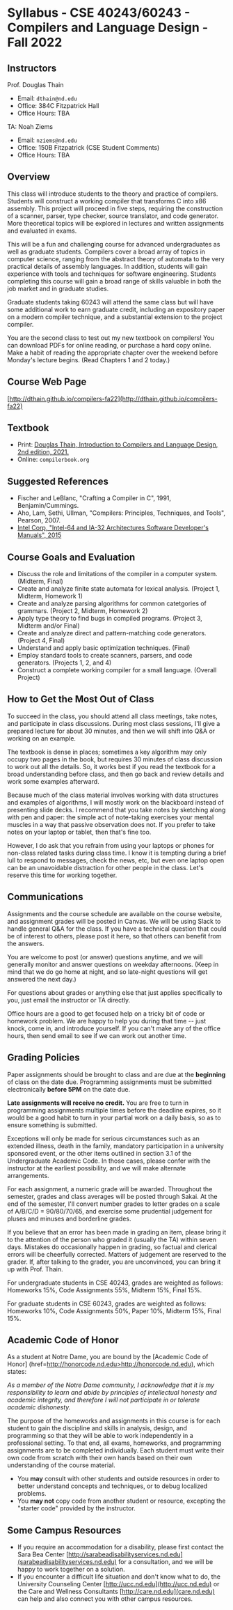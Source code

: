 # Syllabus - CSE 40243/60243 - Compilers and Language Design - Fall 2022

## Instructors

Prof. Douglas Thain
- Email: `dthain@nd.edu`
- Office: 384C Fitzpatrick Hall
- Office Hours: TBA

TA: Noah Ziems
- Email: `nziems@nd.edu`
- Office: 150B Fitzpatrick (CSE Student Comments)
- Office Hours: TBA

## Overview

This class will introduce students to the theory and practice of compilers.
Students will construct a working compiler
that transforms C into x86 assembly.  This project will proceed in five
steps, requiring the construction of a scanner, parser, type checker,
source translator, and code generator.   More theoretical topics will
be explored in lectures and written assignments and evaluated in exams.

This will be a fun and challenging course for advanced undergraduates
as well as graduate students.  Compilers cover a broad array of topics in computer
science, ranging from the abstract theory of automata to the very practical details
of assembly languages.   In addition, students will gain experience with tools
and techniques for software engineering.
Students completing this course will gain a broad range of skills valuable
in both the job market and in graduate studies.

Graduate students taking 60243 will attend the same class but will have
some additional work to earn graduate credit, including an expository
paper on a modern compiler technique, and a substantial extension to
the project compiler.

You are the second class to test out my new textbook on compilers!
You can download PDFs for online reading, or purchase a hard copy online.
Make a habit of reading the appropriate chapter over the weekend before
Monday's lecture begins.  (Read Chapters 1 and 2 today.)

## Course Web Page

[http://dthain.github.io/compilers-fa22](http://dthain.github.io/compilers-fa22)

## Textbook

- Print: [Douglas Thain, Introduction to Compilers and Language Design, 2nd edition, 2021.](http://compilerbook.org)
- Online: `compilerbook.org`

## Suggested References
- Fischer and LeBlanc, "Crafting a Compiler in C", 1991, Benjamin/Cummings.
- Aho, Lam, Sethi, Ullman, "Compilers: Principles, Techniques, and Tools", Pearson, 2007.
- [Intel Corp, "Intel-64 and IA-32 Architectures Software Developer's Manuals", 2015](https://www.intel.com/content/www/us/en/developer/articles/technical/intel-sdm.html)

## Course Goals and Evaluation

- Discuss the role and limitations of the compiler in a computer system. (Midterm, Final)
- Create and analyze finite state automata for lexical analysis. (Project 1, Midterm, Homework 1)
- Create and analyze parsing algorithms for common catetgories of grammars. (Project 2, Midterm, Homework 2)
- Apply type theory to find bugs in compiled programs. (Project 3, Midterm and/or Final)
- Create and analyze direct and pattern-matching code generators. (Project 4, Final)
- Understand and apply basic optimization techniques. (Final)
- Employ standard tools to create scanners, parsers, and code generators. (Projects 1, 2, and 4)
- Construct a complete working compiler for a small language. (Overall Project)

## How to Get the Most Out of Class

To succeed in the class, you should attend all class meetings,
take notes, and participate in class discussions.
During most class sessions, I'll give a prepared lecture for about 30 minutes,
and then we will shift into Q&amp;A or working on an example. 

The textbook is dense in places; sometimes a key algorithm may only occupy
two pages in the book, but requires 30 minutes of class discussion
to work out all the details.  So, it works best if you read the textbook
for a broad understanding before class, and then go back and review details
and work some examples afterward.

Because much of the class material involves working with data structures
and examples of algorithms, I will mostly work on the blackboard instead
of presenting slide decks.  I recommend that you take notes by sketching
along with pen and paper: the simple act of note-taking exercises your
mental muscles in a way that passive observation does not.  If you prefer to
take notes on your laptop or tablet, then that's fine too.

However, I do ask that you refrain from using your laptops or phones
for non-class related tasks during class time.  I know it is tempting
during a brief lull to respond to messages, check the news, etc,
but even one laptop open can be an unavoidable distraction for other
people in the class.  Let's reserve this time for working together.

## Communications

Assignments and the course schedule are available on the course website,
and assignment grades will be posted in Canvas.  We will be using Slack
to handle general Q&amp;A for the class.
If you have a technical question that could be of interest to others,
please post it here, so that others can benefit from the answers.

You are welcome to post (or answer) questions anytime, and we will
generally monitor and answer questions on weekday afternoons.
(Keep in mind that we do go home at night, and so late-night questions
will get answered the next day.)

For questions about grades or anything else that just applies specifically
to you, just email the instructor or TA directly.

Office hours are a good to get focused help on a tricky bit
of code or homework problem.  We are happy to help you during that
time -- just knock, come in, and introduce yourself.
If you can't make any of the office hours, then send email to
see if we can work out another time.

## Grading Policies

Paper assignments should be brought to class and are due at the
**beginning** of class on the date due.  Programming assignments
must be submitted electronically **before 5PM** on the date due.

**Late assignments will receive no credit.**
You are free to turn in programming assignments
multiple times before the deadline expires, so it
would be a good habit to turn in your partial work
on a daily basis, so as to ensure something is submitted.

Exceptions will only be made for serious circumstances
such as an extended illness, death in the family,
mandatory participation in a university sponsored event,
or the other items outlined in section 3.1 of the Undergraduate Academic Code.
In those cases, please confer with the instructor at the earliest possibility,
and we will make alternate arrangements.

For each assignment, a numeric grade will be awarded.
Throughout the semester, grades and class averages will be posted through Sakai.
At the end of the semester, I'll convert number grades to letter grades on
a scale of A/B/C/D = 90/80/70/65, and exercise some prudential judgement
for pluses and minuses and borderline grades.

If you believe that an error has been made in grading an item,
please bring it to the attention of the person who graded it
(usually the TA) within seven days. Mistakes do occasionally
happen in grading, so factual and clerical errors will be
cheerfully corrected.  Matters of judgement are reserved to the grader.
If, after talking to the grader, you are unconvinced,
you can bring it up with Prof. Thain.

For undergraduate students in CSE 40243, grades are weighted as follows:
Homeworks 15%, Code Assignments 55%, Midterm 15%, Final 15%.

For graduate students in CSE 60243, grades are weighted as follows:
Homeworks 10%, Code Assignments 50%, Paper 10%, Midterm 15%, Final 15%.


## Academic Code of Honor

As a student at Notre Dame, you are bound by the [Academic Code of Honor] (href=http://honorcode.nd.edu>http://honorcode.nd.edu),
which states:

*As a member of the Notre Dame community, I acknowledge that it is my responsibility to learn and abide by principles of intellectual honesty and academic integrity, and therefore I will not participate in or tolerate academic dishonesty.*

The purpose of the homeworks and assignments in this course is for each student
to gain the discipline and skills in analysis, design, and programming so that
they will be able to work independently in a professional setting.
To that end, all exams, homeworks, and programming assignments are to be completed individually.
Each student must write their own code from scratch with their own hands
based on their own understanding of the course material.

- You **may** consult with other students and outside resources in order to
better understand concepts and techniques, or to debug localized problems.
- You **may not** copy code from another student or resource,
excepting the "starter code" provided by the instructor.

## Some Campus Resources

- If you require an accommodation for a disability, please first contact the
Sara Bea Center [http://sarabeadisabilityservices.nd.edu](sarabeadisabilityservices.nd.edu) for a consultation, and we will be happy to work together on a solution.
-  If you encounter a difficult life situation and don't know what to do,
the University Counseling Center [http://ucc.nd.edu](http://ucc.nd.edu) or the Care and Wellness Consultants [http://care.nd.edu](care.nd.edu) can help and also connect you with other campus resources.
